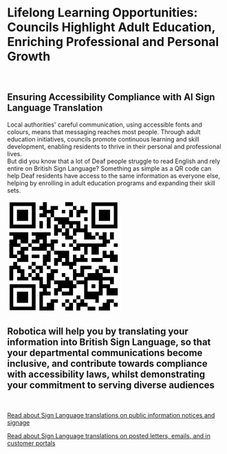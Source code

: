 
# Lifelong Learning Opportunities: Councils Highlight Adult Education, Enriching Professional and Personal Growth

![]()

## Ensuring Accessibility Compliance with AI Sign Language Translation

Local authorities' careful communication, using accessible fonts and colours, means that messaging reaches most people.  Through adult education initiatives, councils promote continuous learning and skill development, enabling residents to thrive in their personal and professional lives.  
But did you know that a lot of Deaf people struggle to read English and rely entire on British Sign Language?
Something as simple as a QR code can help Deaf residents have access to the same information as everyone else, helping by enrolling in adult education programs and expanding their skill sets.

![QR Code](/posts/images/qr-contact.png)

## Robotica will help you by translating your information into British Sign Language, so that your departmental communications become inclusive, and contribute towards compliance with accessibility laws, whilst demonstrating your commitment to serving diverse audiences

<br/>

[Read about Sign Language translations on public information notices and signage](/solutions/gazette)

[Read about Sign Language translations on posted letters, emails, and in customer portals](/solutions/correspondent)
